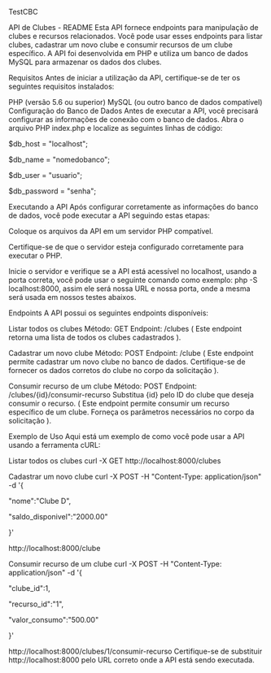 TestCBC

API de Clubes - README Esta API fornece endpoints para manipulação de clubes e recursos relacionados. Você pode usar esses endpoints para listar clubes, cadastrar um novo clube e consumir recursos de um clube específico. A API foi desenvolvida em PHP e utiliza um banco de dados MySQL para armazenar os dados dos clubes.

Requisitos Antes de iniciar a utilização da API, certifique-se de ter os seguintes requisitos instalados:

PHP (versão 5.6 ou superior) MySQL (ou outro banco de dados compatível) Configuração do Banco de Dados Antes de executar a API, você precisará configurar as informações de conexão com o banco de dados. Abra o arquivo PHP index.php e localize as seguintes linhas de código:

$db_host = "localhost";

$db_name = "nomedobanco"; 

$db_user = "usuario"; 

$db_password = "senha";

Executando a API Após configurar corretamente as informações do banco de dados, você pode executar a API seguindo estas etapas:

Coloque os arquivos da API em um servidor PHP compatível.

Certifique-se de que o servidor esteja configurado corretamente para executar o PHP.

Inicie o servidor e verifique se a API está acessível no localhost, usando a porta correta, você pode usar o seguinte comando como exemplo: php -S localhost:8000, assim ele será nossa URL e nossa porta, onde a mesma será usada em nossos testes abaixos.

Endpoints A API possui os seguintes endpoints disponíveis:

Listar todos os clubes Método: GET Endpoint: /clubes ( Este endpoint retorna uma lista de todos os clubes cadastrados ).

Cadastrar um novo clube Método: POST Endpoint: /clube ( Este endpoint permite cadastrar um novo clube no banco de dados. Certifique-se de fornecer os dados corretos do clube no corpo da solicitação ).

Consumir recurso de um clube Método: POST Endpoint: /clubes/{id}/consumir-recurso Substitua {id} pelo ID do clube que deseja consumir o recurso. ( Este endpoint permite consumir um recurso específico de um clube. Forneça os parâmetros necessários no corpo da solicitação ).

Exemplo de Uso Aqui está um exemplo de como você pode usar a API usando a ferramenta cURL:

Listar todos os clubes curl -X GET 
http://localhost:8000/clubes


Cadastrar um novo clube curl -X POST -H "Content-Type: application/json" -d 
'{

  "nome":"Clube D",
  
  "saldo_disponivel":"2000.00"
  
}' 

http://localhost:8000/clube



Consumir recurso de um clube curl -X POST -H "Content-Type: application/json" -d 
'{

  "clube_id":1, 
  
  "recurso_id":"1", 
  
  "valor_consumo":"500.00"
  
}'

http://localhost:8000/clubes/1/consumir-recurso Certifique-se de substituir http://localhost:8000 pelo URL correto onde a API está sendo executada.
